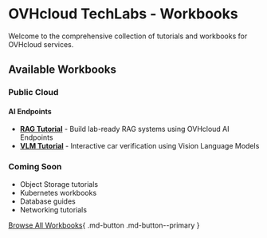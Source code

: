 # OVHcloud TechLabs - Workbooks

Welcome to the comprehensive collection of tutorials and workbooks for OVHcloud services.

## Available Workbooks

### Public Cloud

#### AI Endpoints
- [**RAG Tutorial**](/ovhcloud-workbooks/public-cloud/ai-endpoints/rag-tutorial/) - Build lab-ready RAG systems using OVHcloud AI Endpoints
- [**VLM Tutorial**](/ovhcloud-workbooks/public-cloud/ai-endpoints/vlm-tutorial-car-damage-verfication/) - Interactive car verification using Vision Language Models

### Coming Soon
- Object Storage tutorials
- Kubernetes workbooks
- Database guides
- Networking tutorials

[Browse All Workbooks](/ovhcloud-workbooks/public-cloud/){ .md-button .md-button--primary }
